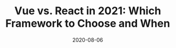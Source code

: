 ---
date: 2020-08-06
publisher: monterail
tags:
  - frameworks
  - vuejs
  - react
  - comparisons
target_url: https://www.monterail.com/blog/vue-vs-react-2021
title: "Vue vs. React in 2021: Which Framework to Choose and When"
---